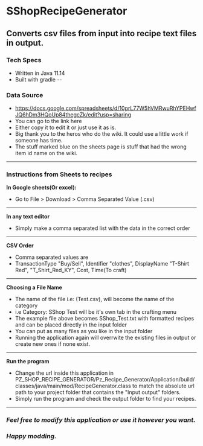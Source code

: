 
# SShopRecipeGenerator
Converts csv files from input into recipe text files in output.
---
### Tech Specs
 - Written in Java 11.14
 - Built with gradle
--
### Data Source
 - https://docs.google.com/spreadsheets/d/10prL77W5hVMRwuRhYPEHwfJQ6hDm3HQoUp84thegcZk/edit?usp=sharing
 - You can go to the link here
 - Either copy it to edit it or just use it as is. 
 - Big thank you to the heros who do the wiki. It could use a little work if someone has time. 
 - The stuff marked blue on the sheets page is stuff that had the wrong item id name on the wiki. 
---
### Instructions from Sheets to recipes
**In Google sheets(Or excel):**
  - Go to File > Download > Comma Separated Value (.csv) 
---
**In any text editor**
  - Simply make a comma separated list with the data in the correct order
---
**CSV Order**
  - Comma separated values are
  - TransactionType "Buy/Sell", Identifier "clothes", DisplayName "T-Shirt Red", "T_Shirt_Red_KY", Cost, Time(To craft)
---
**Choosing a File Name**
  - The name of the file i.e: (Test.csv), will become the name of the category
  - i.e Category: SShop Test will be it's own tab in the crafting menu
  - The example file above becomes SShop_Test.txt with formatted recipes and can be placed directly in the input folder
  - You can put as many files as you like in the input folder
  - Running the application again will overrwite the existing files in output or create new ones if none exist. 
---
  **Run the program**
  - Change the url inside this application in PZ_SHOP_RECIPE_GENERATOR/Pz_Recipe_Generator/Application/build/classes/java/main/mod/RecipeGenerator.class
    to match the absolute url path to your project folder that contains the "Input output" folders. 
  - Simply run the program and check the output folder to find your recipes. 
---
### *Feel free to modify this application or use it however you want.* 
### *Happy modding.* 

